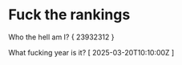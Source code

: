 # Fuck the rankings

Who the hell am I?
{ 23932312 }

What fucking year is it?
[ 2025-03-20T10:10:00Z ]
